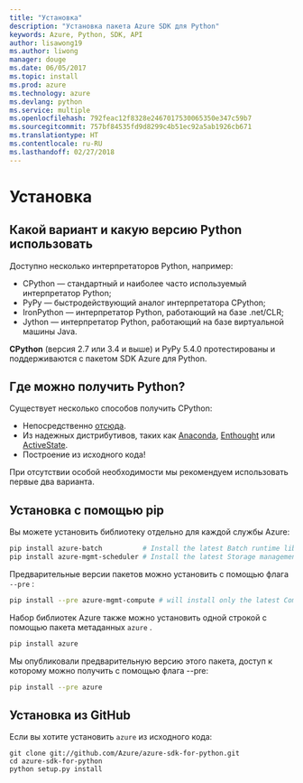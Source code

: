 ```yaml
---
title: "Установка"
description: "Установка пакета Azure SDK для Python"
keywords: Azure, Python, SDK, API
author: lisawong19
ms.author: liwong
manager: douge
ms.date: 06/05/2017
ms.topic: install
ms.prod: azure
ms.technology: azure
ms.devlang: python
ms.service: multiple
ms.openlocfilehash: 792feac12f8328e2467017530065350e347c59b7
ms.sourcegitcommit: 757bf84535fd9d8299c4b51ec92a5ab1926cb671
ms.translationtype: HT
ms.contentlocale: ru-RU
ms.lasthandoff: 02/27/2018
---
```

# <a name="installation"></a>Установка

## <a name="which-python-and-which-version-to-use"></a>Какой вариант и какую версию Python использовать
Доступно несколько интерпретаторов Python, например:

* CPython — стандартный и наиболее часто используемый интерпретатор Python;
* PyPy — быстродействующий аналог интерпретатора CPython;
* IronPython — интерпретатор Python, работающий на базе .net/CLR;
* Jython — интерпретатор Python, работающий на базе виртуальной машины Java.

**CPython** (версия 2.7 или 3.4 и выше) и PyPy 5.4.0 протестированы и поддерживаются с пакетом SDK Azure для Python.

## <a name="where-to-get-python"></a>Где можно получить Python?
Существует несколько способов получить CPython:

* Непосредственно [отсюда](https://www.python.org/).
* Из надежных дистрибутивов, таких как [Anaconda](https://www.anaconda.com/), [Enthought](https://www.enthought.com/) или [ActiveState](https://www.activestate.com/).
* Построение из исходного кода!

При отсутствии особой необходимости мы рекомендуем использовать первые два варианта.

## <a name="installation-with-pip"></a>Установка с помощью pip

Вы можете установить библиотеку отдельно для каждой службы Azure:

```bash
pip install azure-batch          # Install the latest Batch runtime library
pip install azure-mgmt-scheduler # Install the latest Storage management library
```

Предварительные версии пакетов можно установить с помощью флага `--pre` :

```bash
pip install --pre azure-mgmt-compute # will install only the latest Compute Management library
```

Набор библиотек Azure также можно установить одной строкой с помощью пакета метаданных `azure` .

```bash
pip install azure
```

Мы опубликовали предварительную версию этого пакета, доступ к которому можно получить с помощью флага --pre:

```bash
pip install --pre azure
```

## <a name="install-from-github"></a>Установка из GitHub

Если вы хотите установить `azure` из исходного кода:

    git clone git://github.com/Azure/azure-sdk-for-python.git
    cd azure-sdk-for-python
    python setup.py install